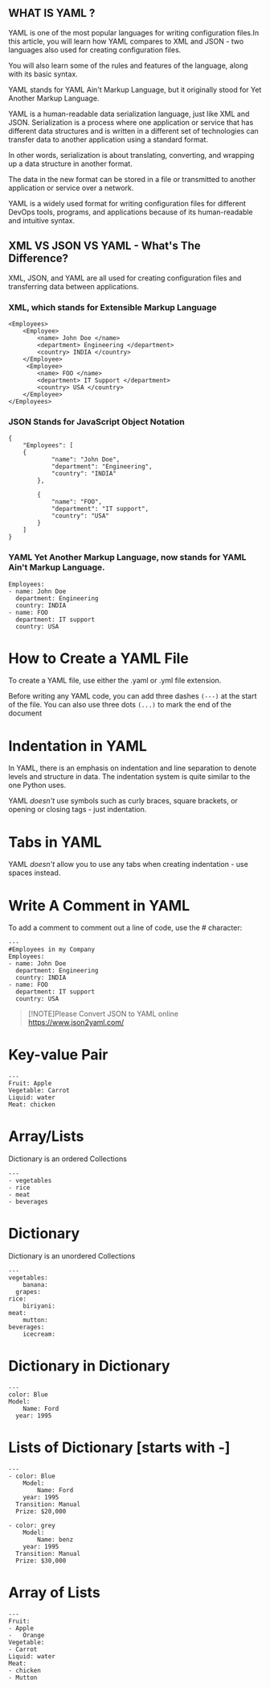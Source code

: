 ## WHAT IS YAML ?

YAML is one of the most popular languages for writing configuration files.In this article, you will learn how YAML compares to XML and JSON - two languages also used for creating configuration files.

You will also learn some of the rules and features of the language, along with its basic syntax.

YAML stands for YAML Ain't Markup Language, but it originally stood for Yet Another Markup Language.

YAML is a human-readable data serialization language, just like XML and JSON.
Serialization is a process where one application or service that has different data structures and is written in a different set of technologies can transfer data to another application using a standard format.

In other words, serialization is about translating, converting, and wrapping up a data structure in another format.

The data in the new format can be stored in a file or transmitted to another application or service over a network.

YAML is a widely used format for writing configuration files for different DevOps tools, programs, and applications because of its human-readable and intuitive syntax.

## XML VS JSON VS YAML - What's The Difference?
XML, JSON, and YAML are all used for creating configuration files and transferring data between applications.

### XML, which stands for Extensible Markup Language
```
<Employees>
    <Employee>
        <name> John Doe </name>
        <department> Engineering </department>
        <country> INDIA </country>
    </Employee>
     <Employee>
        <name> FOO </name>
        <department> IT Support </department>
        <country> USA </country>
    </Employee>
</Employees>
```
### JSON Stands for JavaScript Object Notation
```
{
	"Employees": [
    {
			"name": "John Doe",
			"department": "Engineering",
			"country": "INDIA"
		},

		{
			"name": "FOO",
			"department": "IT support",
			"country": "USA"
		}
	]
}
```

### YAML Yet Another Markup Language, now stands for YAML Ain't Markup Language.
```
Employees:
- name: John Doe
  department: Engineering
  country: INDIA
- name: FOO
  department: IT support
  country: USA
```
# How to Create a YAML File
To create a YAML file, use either the .yaml or .yml file extension.

Before writing any YAML code, you can add three dashes ```(---)``` at the start of the file. You can also use three dots ```(...)``` to mark the end of the document

# Indentation in YAML
In YAML, there is an emphasis on indentation and line separation to denote levels and structure in data. The indentation system is quite similar to the one Python uses.

YAML *doesn't* use symbols such as curly braces, square brackets, or opening or closing tags - just indentation.

# Tabs in YAML
YAML *doesn't* allow you to use any tabs when creating indentation - use spaces instead.

# Write A Comment in YAML
To add a comment to comment out a line of code, use the # character:
```
---
#Employees in my Company
Employees:
- name: John Doe
  department: Engineering
  country: INDIA
- name: FOO
  department: IT support
  country: USA
```

>[!NOTE]Please Convert JSON to YAML online https://www.json2yaml.com/

# Key-value Pair
```
---
Fruit: Apple
Vegetable: Carrot
Liquid: water
Meat: chicken
```
# Array/Lists
Dictionary is an ordered Collections
```
---
- vegetables
- rice
- meat
- beverages
```
# Dictionary
Dictionary is an unordered Collections
```
---
vegetables:
	banana:
  grapes:
rice:
	biriyani:
meat:
	mutton:
beverages:
	icecream:
```

# Dictionary in Dictionary

```
---
color: Blue
Model:
	Name: Ford
  year: 1995
```
# Lists of Dictionary [starts with -]
```
---
- color: Blue
	Model:
		Name: Ford
  	year: 1995
  Transition: Manual
  Prize: $20,000

- color: grey
	Model:
		Name: benz
  	year: 1995
  Transition: Manual
  Prize: $30,000
```

# Array of Lists
```
---
Fruit:
- Apple
-	Orange
Vegetable:
- Carrot
Liquid: water
Meat:
- chicken
- Mutton
```
